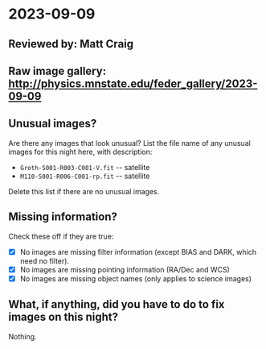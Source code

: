 # 2023-09-09

## Reviewed by:   Matt Craig 

## Raw image gallery: http://physics.mnstate.edu/feder_gallery/2023-09-09

## Unusual images?

Are there any images that look unusual? List the file name of any unusual images for this night here, with description:

+ `Groth-S001-R003-C001-V.fit` -- satellite
+ `M110-S001-R006-C001-rp.fit` -- satellite

Delete this list if there are no unusual images.

## Missing information?

Check these off if they are true:

- [x] No images are missing filter information (except BIAS and DARK, which need no filter).
- [x] No images are missing pointing information (RA/Dec and WCS)
- [x] No images are missing object names (only applies to science images)

## What, if anything, did you have to do to fix images on this night?

Nothing.
